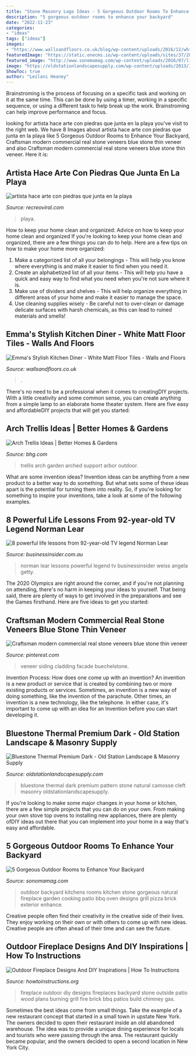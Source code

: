 ```yaml
---
title: "Stone Masonry Logo Ideas - 5 Gorgeous Outdoor Rooms To Enhance Your Backyard"
description: "5 gorgeous outdoor rooms to enhance your backyard"
date: "2022-11-23"
categories:
- "ideas"
tags: ["ideas"]
images:
- "https://www.wallsandfloors.co.uk/blog/wp-content/uploads/2016/12/white-kitchen-porcelain-floor-tiles.jpeg"
featuredImage: "https://static.onecms.io/wp-content/uploads/sites/37/2017/02/16020803/101964700.jpg"
featured_image: "http://www.sonomamag.com/wp-content/uploads/2016/07/livinator.com_.jpg"
image: "https://oldstationlandscapesupply.com/wp-content/uploads/2013/11/Premium_Dark_Bluestone-1000x575.jpg"
ShowToc: true
author: "Leilani Heaney"
---
```



Brainstroming is the process of focusing on a specific task and working on it at the same time. This can be done by using a timer, working in a specific sequence, or using a different task to help break up the work. Brainstroming can help improve performance and focus.

	

		
looking for artista hace arte con piedras que junta en la playa you've visit to the right web. We have 8 Images about artista hace arte con piedras que junta en la playa like 5 Gorgeous Outdoor Rooms to Enhance Your Backyard, Craftsman modern commercial real stone veneers blue stone thin veneer and also Craftsman modern commercial real stone veneers blue stone thin veneer. Here it is:
		
    
## Artista Hace Arte Con Piedras Que Junta En La Playa

<img loading=lazy src="https://www.recreoviral.com/wp-content/uploads/2016/12/piedras-arte8.jpg" onerror="this.onerror=null;this.src='https://tse1.mm.bing.net/th?id=OIP.unVrh75S1ENWQeTihfVj9QHaKH&amp;pid=15.1';" alt="artista hace arte con piedras que junta en la playa">

_Source: recreoviral.com_

>playa. 

	

How to keep your home clean and organized: Advice on how to keep your home clean and organized
If you're looking to keep your home clean and organized, there are a few things you can do to help. Here are a few tips on how to make your home more organized: 
1. Make a categorized list of all your belongings - This will help you know where everything is and make it easier to find when you need it. 
2. Create an alphabetized list of all your items - This will help you have a quick and easy way to find what you need when you're not sure where it is. 
3. Make use of dividers and shelves - This will help organize everything in different areas of your home and make it easier to manage the space. 
4. Use cleaning supplies wisely - Be careful not to over-clean or damage delicate surfaces with harsh chemicals, as this can lead to ruined materials and smells!

    
## Emma&#039;s Stylish Kitchen Diner - White Matt Floor Tiles - Walls And Floors

<img loading=lazy src="https://www.wallsandfloors.co.uk/blog/wp-content/uploads/2016/12/white-kitchen-porcelain-floor-tiles.jpeg" onerror="this.onerror=null;this.src='https://tse2.mm.bing.net/th?id=OIP.AnvATHT1gLxNokmJluz_oAHaHa&amp;pid=15.1';" alt="Emma&#039;s Stylish Kitchen Diner - White Matt Floor Tiles - Walls and Floors">

_Source: wallsandfloors.co.uk_

>. 

	

There's no need to be a professional when it comes to creatingDIY projects. With a little creativity and some common sense, you can create anything from a simple lamp to an elaborate home theater system. Here are five easy and affordableDIY projects that will get you started: 

    
## Arch Trellis Ideas | Better Homes &amp; Gardens

<img loading=lazy src="https://static.onecms.io/wp-content/uploads/sites/37/2017/02/16020803/101964700.jpg" onerror="this.onerror=null;this.src='https://tse3.mm.bing.net/th?id=OIP.C0NPDxvaRIIMEJRVzFhT9QHaEK&amp;pid=15.1';" alt="Arch Trellis Ideas | Better Homes &amp; Gardens">

_Source: bhg.com_

>trellis arch garden arched support arbor outdoor. 

	

What are some invention ideas?
Invention ideas can be anything from a new product to a better way to do something. But what sets some of these ideas apart is the potential for turning them into reality. So, if you're looking for something to inspire your inventions, take a look at some of the following examples.

    
## 8 Powerful Life Lessons From 92-year-old TV Legend Norman Lear

<img loading=lazy src="https://static.businessinsider.com/image/54f8ddff69bedd3b3887b366/image.jpg" onerror="this.onerror=null;this.src='https://tse1.mm.bing.net/th?id=OIP.FtcRK-MzNFjPP59cnjFpjAHaFj&amp;pid=15.1';" alt="8 powerful life lessons from 92-year-old TV legend Norman Lear">

_Source: businessinsider.com.au_

>norman lear lessons powerful legend tv businessinsider weiss angela getty. 

	

The 2020 Olympics are right around the corner, and if you're not planning on attending, there's no harm in keeping your ideas to yourself. That being said, there are plenty of ways to get involved in the preparations and see the Games firsthand. Here are five ideas to get you started: 

    
## Craftsman Modern Commercial Real Stone Veneers Blue Stone Thin Veneer

<img loading=lazy src="https://i.pinimg.com/736x/99/21/93/99219306dbd62005c3148901394c2394.jpg" onerror="this.onerror=null;this.src='https://tse1.mm.bing.net/th?id=OIP.GidGy0hGGCoX90Up4IfJggHaKF&amp;pid=15.1';" alt="Craftsman modern commercial real stone veneers blue stone thin veneer">

_Source: pinterest.com_

>veneer siding cladding facade buechelstone. 

	

Invention Process: How does one come up with an invention?
An invention is a new product or service that is created by combining two or more existing products or services. Sometimes, an invention is a new way of doing something, like the invention of the parachute. Other times, an invention is a new technology, like the telephone. In either case, it's important to come up with an idea for an Invention before you can start developing it.

    
## Bluestone Thermal Premium Dark - Old Station Landscape &amp; Masonry Supply

<img loading=lazy src="https://oldstationlandscapesupply.com/wp-content/uploads/2013/11/Premium_Dark_Bluestone-1000x575.jpg" onerror="this.onerror=null;this.src='https://tse3.mm.bing.net/th?id=OIP.1pE9jWp1v13KQJsXQcj5zwHaEQ&amp;pid=15.1';" alt="Bluestone Thermal Premium Dark - Old Station Landscape &amp; Masonry Supply">

_Source: oldstationlandscapesupply.com_

>bluestone thermal dark premium pattern stone natural camosse cleft masonry oldstationlandscapesupply. 

	

If you're looking to make some major changes in your home or kitchen, there are a few simple projects that you can do on your own. From making your own stove top ovens to installing new appliances, there are plenty ofDIY ideas out there that you can implement into your home in a way that's easy and affordable.

    
## 5 Gorgeous Outdoor Rooms To Enhance Your Backyard

<img loading=lazy src="http://www.sonomamag.com/wp-content/uploads/2016/07/livinator.com_.jpg" onerror="this.onerror=null;this.src='https://tse3.mm.bing.net/th?id=OIP.tr_1SiNjT2n8JAtlpSq-oAHaEr&amp;pid=15.1';" alt="5 Gorgeous Outdoor Rooms to Enhance Your Backyard">

_Source: sonomamag.com_

>outdoor backyard kitchens rooms kitchen stone gorgeous natural fireplace garden cooking patio bbq oven designs grill pizza brick exterior enhance. 

	

Creative people often find their creativity in the creative side of their lives. They enjoy working on their own or with others to come up with new ideas. Creative people are often ahead of their time and can see the future.

    
## Outdoor Fireplace Designs And DIY Inspirations | How To Instructions

<img loading=lazy src="http://www.howtoinstructions.org/wp-content/uploads/2014/10/Outdoor-Fireplace-Designs-And-DIY-Ideas-5-512x339.jpeg" onerror="this.onerror=null;this.src='https://tse3.mm.bing.net/th?id=OIP.cLnW3b4Ld9qzmre1K_k2mgHaE5&amp;pid=15.1';" alt="Outdoor Fireplace Designs And DIY Inspirations | How To Instructions">

_Source: howtoinstructions.org_

>fireplace outdoor diy designs fireplaces backyard stone outside patio wood plans burning grill fire brick bbq patios build chimney gas. 

	

Sometimes the best ideas come from small things. Take the example of a new restaurant concept that started in a small town in upstate New York. The owners decided to open their restaurant inside an old abandoned warehouse. The idea was to provide a unique dining experience for locals and tourists who were passing through the area. The restaurant quickly became popular, and the owners decided to open a second location in New York City.

